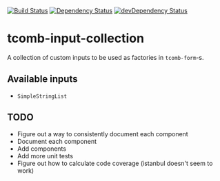 [![Build Status](https://travis-ci.org/mondora-labs/tcomb-input-collection.svg?branch=master)](https://travis-ci.org/mondora-labs/tcomb-input-collection)
[![Dependency Status](https://david-dm.org/mondora-labs/tcomb-input-collection.svg)](https://david-dm.org/mondora-labs/tcomb-input-collection)
[![devDependency Status](https://david-dm.org/mondora-labs/tcomb-input-collection/dev-status.svg)](https://david-dm.org/mondora-labs/tcomb-input-collection#info=devDependencies)

# tcomb-input-collection

A collection of custom inputs to be used as factories in `tcomb-form`-s.

## Available inputs

- `SimpleStringList`

## TODO

- Figure out a way to consistently document each component
- Document each component
- Add components
- Add more unit tests
- Figure out how to calculate code coverage (istanbul doesn't seem to work)
